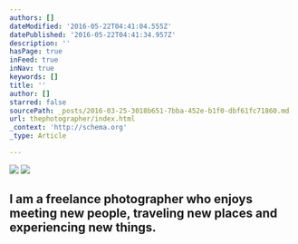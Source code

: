 ```yaml
---
authors: []
dateModified: '2016-05-22T04:41:04.555Z'
datePublished: '2016-05-22T04:41:34.957Z'
description: ''
hasPage: true
inFeed: true
inNav: true
keywords: []
title: ''
author: []
starred: false
sourcePath: _posts/2016-03-25-3018b651-7bba-452e-b1f0-dbf61fc71860.md
url: thephotographer/index.html
_context: 'http://schema.org'
_type: Article

---
```

![](https://the-grid-user-content.s3-us-west-2.amazonaws.com/a0eff806-9b44-4422-8508-6769469ef428.jpg)
![](https://s3-us-west-2.amazonaws.com/the-grid-img/p/950b26ae8217d8e31e484ca1aea700abf1645760.jpg)

## I am a freelance photographer who enjoys meeting new people, traveling new places and experiencing new things.